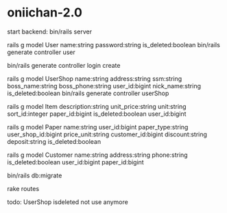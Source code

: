 # oniichan-2.0

start backend:      bin/rails server

rails g model User name:string password:string is_deleted:boolean
bin/rails generate controller user

bin/rails generate controller login create

rails g model UserShop name:string address:string ssm:string boss_name:string boss_phone:string user_id:bigint nick_name:string is_deleted:boolean
bin/rails generate controller userShop

rails g model Item description:string unit_price:string unit:string sort_id:integer paper_id:bigint is_deleted:boolean user_id:bigint

rails g model Paper name:string user_id:bigint paper_type:string user_shop_id:bigint price_unit:string customer_id:bigint discount:string deposit:string is_deleted:boolean

rails g model Customer name:string address:string phone:string is_deleted:boolean user_id:bigint paper_id:bigint

bin/rails db:migrate

rake routes

todo:
    UserShop isdeleted not use anymore